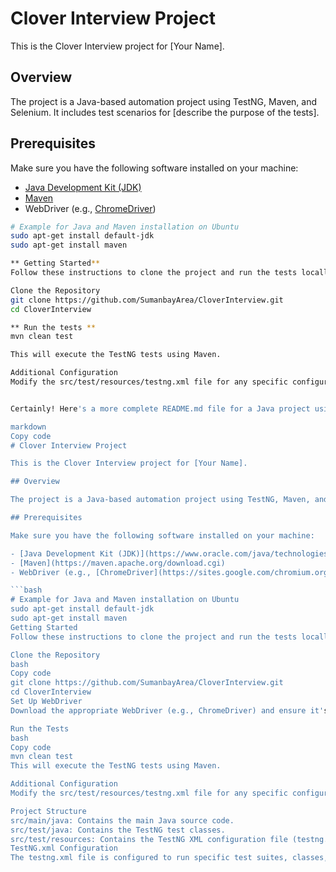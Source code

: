 # Clover Interview Project

This is the Clover Interview project for [Your Name].

## Overview

The project is a Java-based automation project using TestNG, Maven, and Selenium. It includes test scenarios for [describe the purpose of the tests].

## Prerequisites

Make sure you have the following software installed on your machine:

- [Java Development Kit (JDK)](https://www.oracle.com/java/technologies/javase-downloads.html)
- [Maven](https://maven.apache.org/download.cgi)
- WebDriver (e.g., [ChromeDriver](https://sites.google.com/chromium.org/driver/))

```bash
# Example for Java and Maven installation on Ubuntu
sudo apt-get install default-jdk
sudo apt-get install maven

** Getting Started**
Follow these instructions to clone the project and run the tests locally.

Clone the Repository
git clone https://github.com/SumanbayArea/CloverInterview.git
cd CloverInterview

** Run the tests **
mvn clean test

This will execute the TestNG tests using Maven.

Additional Configuration
Modify the src/test/resources/testng.xml file for any specific configurations or parameters needed for your tests.


Certainly! Here's a more complete README.md file for a Java project using TestNG, Maven, and Selenium:

markdown
Copy code
# Clover Interview Project

This is the Clover Interview project for [Your Name].

## Overview

The project is a Java-based automation project using TestNG, Maven, and Selenium. It includes test scenarios for [describe the purpose of the tests].

## Prerequisites

Make sure you have the following software installed on your machine:

- [Java Development Kit (JDK)](https://www.oracle.com/java/technologies/javase-downloads.html)
- [Maven](https://maven.apache.org/download.cgi)
- WebDriver (e.g., [ChromeDriver](https://sites.google.com/chromium.org/driver/))

```bash
# Example for Java and Maven installation on Ubuntu
sudo apt-get install default-jdk
sudo apt-get install maven
Getting Started
Follow these instructions to clone the project and run the tests locally.

Clone the Repository
bash
Copy code
git clone https://github.com/SumanbayArea/CloverInterview.git
cd CloverInterview
Set Up WebDriver
Download the appropriate WebDriver (e.g., ChromeDriver) and ensure it's in your system's PATH.

Run the Tests
bash
Copy code
mvn clean test
This will execute the TestNG tests using Maven.

Additional Configuration
Modify the src/test/resources/testng.xml file for any specific configurations or parameters needed for your tests.

Project Structure
src/main/java: Contains the main Java source code.
src/test/java: Contains the TestNG test classes.
src/test/resources: Contains the TestNG XML configuration file (testng.xml).
TestNG.xml Configuration
The testng.xml file is configured to run specific test suites, classes, or methods. Modify it according to your test requirements
